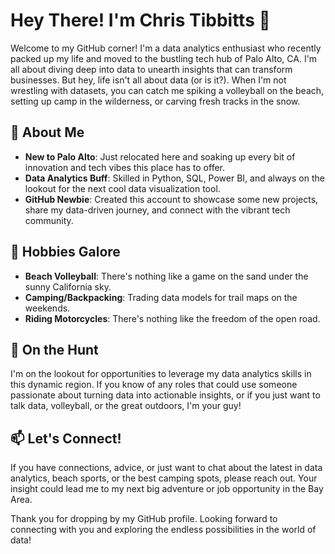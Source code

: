 # Hey There! I'm Chris Tibbitts 👋

Welcome to my GitHub corner! I'm a data analytics enthusiast who recently packed up my life and moved to the bustling tech hub of Palo Alto, CA. I'm all about diving deep into data to unearth insights that can transform businesses. But hey, life isn't all about data (or is it?). When I'm not wrestling with datasets, you can catch me spiking a volleyball on the beach, setting up camp in the wilderness, or carving fresh tracks in the snow.

## 🚀 About Me
- **New to Palo Alto**: Just relocated here and soaking up every bit of innovation and tech vibes this place has to offer.
- **Data Analytics Buff**: Skilled in Python, SQL, Power BI, and always on the lookout for the next cool data visualization tool.
- **GitHub Newbie**: Created this account to showcase some new projects, share my data-driven journey, and connect with the vibrant tech community.

## 🏐 Hobbies Galore
- **Beach Volleyball**: There's nothing like a game on the sand under the sunny California sky.
- **Camping/Backpacking**: Trading data models for trail maps on the weekends.
- **Riding Motorcycles**: There's nothing like the freedom of the open road.

## 💼 On the Hunt
I'm on the lookout for opportunities to leverage my data analytics skills in this dynamic region. If you know of any roles that could use someone passionate about turning data into actionable insights, or if you just want to talk data, volleyball, or the great outdoors, I'm your guy!

## 📫 Let's Connect!
If you have connections, advice, or just want to chat about the latest in data analytics, beach sports, or the best camping spots, please reach out. Your insight could lead me to my next big adventure or job opportunity in the Bay Area.

Thank you for dropping by my GitHub profile. Looking forward to connecting with you and exploring the endless possibilities in the world of data!



<!--
**ctibby/ctibby** is a ✨ _special_ ✨ repository because its `README.md` (this file) appears on your GitHub profile.

Here are some ideas to get you started:

- 🔭 I’m currently working on ...
- 🌱 I’m currently learning ...
- 👯 I’m looking to collaborate on ...
- 🤔 I’m looking for help with ...
- 💬 Ask me about ...
- 📫 How to reach me: ...
- 😄 Pronouns: ...
- ⚡ Fun fact: ...
-->
